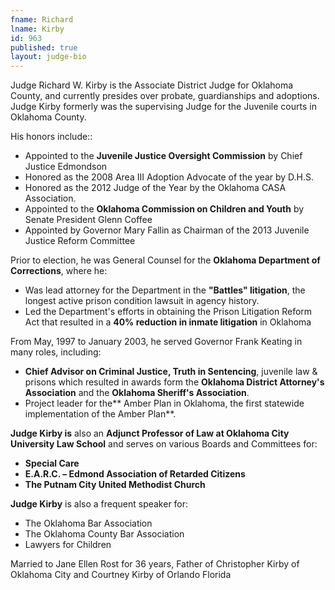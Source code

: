 ```yaml
---
fname: Richard
lname: Kirby
id: 963
published: true
layout: judge-bio
---
```

Judge Richard W. Kirby is the Associate District Judge for Oklahoma County, and currently presides over probate, guardianships and adoptions. Judge Kirby formerly was the supervising Judge for the Juvenile courts in Oklahoma County.

His honors include::

- Appointed to the **Juvenile Justice Oversight Commission** by Chief Justice Edmondson
- Honored as the 2008 Area III Adoption Advocate of the year by D.H.S.
- Honored as the 2012 Judge of the Year by the Oklahoma CASA Association.
- Appointed to the **Oklahoma Commission on Children and Youth** by Senate President Glenn Coffee
- Appointed by Governor Mary Fallin as Chairman of the 2013 Juvenile Justice Reform Committee

Prior to election, he was General Counsel for the **Oklahoma Department of Corrections**, where he:

- Was lead attorney for the Department in the **"Battles" litigation**, the longest active prison condition lawsuit in agency history.
- Led the Department's efforts in obtaining the  Prison Litigation Reform Act that resulted in a **40% reduction in inmate litigation** in Oklahoma

From May, 1997 to January 2003, he served Governor Frank Keating in many roles, including:
- **Chief Advisor on Criminal Justice, Truth in Sentencing**, juvenile law & prisons which resulted in awards form the **Oklahoma District Attorney's Association** and the **Oklahoma Sheriff's Association**.
- Project leader for the** Amber Plan in Oklahoma, the first statewide implementation of the Amber Plan**.


**Judge Kirby is** also an **Adjunct Professor of Law at Oklahoma City University Law School** and serves on various Boards and Committees for:
        
- **Special Care**
- **E.A.R.C. – Edmond Association of Retarded Citizens**
- **The Putnam City United Methodist Church**

**Judge Kirby** is also a frequent speaker for:

- The Oklahoma Bar Association
- The Oklahoma County Bar Association
- Lawyers for Children

Married to Jane Ellen Rost for 36 years, Father of Christopher Kirby of Oklahoma City and Courtney Kirby of Orlando Florida
